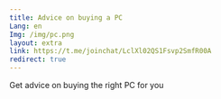 ```yaml
---
title: Advice on buying a PC
Lang: en
Img: /img/pc.png
layout: extra
link: https://t.me/joinchat/LclXl02QS1Fsvp2SmfR00A
redirect: true
---
```

Get advice on buying the right PC for you
